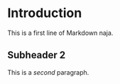 # Introduction 

This is a first line of Markdown naja. 

## Subheader 2 

This is a *second* paragraph. 

 



